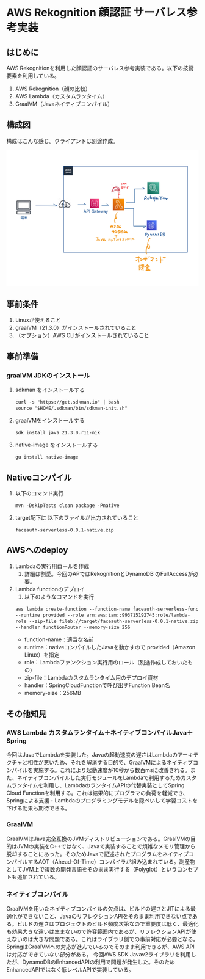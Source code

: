 # AWS Rekognition 顔認証 サーバレス参考実装

## はじめに
AWS Rekognitionを利用した顔認証のサーバレス参考実装である。以下の技術要素を利用している。
1. AWS Rekognition（顔の比較）
2. AWS Lambda（カスタムランタイム）
3. GraalVM（Javaネイティブコンパイル）

## 構成図
構成はこんな感じ。クライアントは別途作成。

![top-page](https://raw.githubusercontent.com/u032582/faceauth-serverless/master/serverside-design-diagram.jpg)

## 事前条件
1. Linuxが使えること
1. graalVM（21.3.0）がインストールされていること
2. （オプション）AWS CLIがインストールされていること

## 事前準備
### graalVM JDKのインストール
1. sdkman をインストールする
   ```
   curl -s "https://get.sdkman.io" | bash
   source "$HOME/.sdkman/bin/sdkman-init.sh"
   ```
2. graalVMをインストールする
    ```
    sdk install java 21.3.0.r11-nik
    ```
1. native-image をインストールする
   ```
   gu install native-image
   ```
## Nativeコンパイル
1. 以下のコマンド実行
    ```
    mvn -DskipTests clean package -Pnative
    ```
1. target配下に 以下のファイルが出力されていること
   ```
   faceauth-serverless-0.0.1-native.zip
   ```
## AWSへのdeploy
1. Lambdaの実行用ロールを作成
   1. 詳細は割愛。今回のAPではRekognitionとDynamoDB のFullAccessが必要。
2. Lambda functionのデプロイ
   1. 以下のようなコマンドを実行
    ```
    aws lambda create-function --function-name faceauth-serverless-func --runtime provided --role arn:aws:iam::993715192745:role/lambda-role --zip-file fileb://target/faceauth-serverless-0.0.1-native.zip --handler functionRouter --memory-size 256
    ```
    - function-name：適当な名前
    - runtime：nativeコンパイルしたJavaを動かすので provided（Amazon Linux）を指定
    - role：Lambdaファンクション実行用のロール（別途作成しておいたもの）
    - zip-file：Lambdaカスタムランタイム用のデプロイ資材
    - handler：SpringCloudFunctionで呼び出すFunction Bean名
    - memory-size：256MB

## その他知見
### AWS Lambda カスタムランタイム＋ネイティブコンパイルJava＋Spring
今回はJavaでLambdaを実装した。Javaの起動速度の遅さはLambdaのアーキテクチャと相性が悪いため、それを解消する目的で、GraalVMによるネイティブコンパイルを実施する。これにより起動速度が10秒から数百msに改善される。また、ネイティブコンパイルした実行モジュールをLambdaで利用するためカスタムランタイムを利用し、LambdaのランタイムAPIの代替実装としてSpring Cloud Functionを利用する。これは結果的にプログラマの負荷を軽減でき、Springによる支援・Lambdaのプログラミングモデルを隠ぺいして学習コストを下げる効果も期待できる。

### GraalVM
GraalVMはJava完全互換のJVMディストリビューションである。GraalVMの目的はJVMの実装をC++ではなく、Javaで実装することで煩雑なメモリ管理から脱却することにあった。そのためJavaで記述されたプログラムをネイティブコンパイルするAOT（Ahead-Of-Time）コンパイラが組み込まれている。副産物としてJVM上で複数の開発言語をそのまま実行する（Polyglot）というコンセプトも追加されている。

### ネイティブコンパイル
GraalVMを用いたネイティブコンパイルの欠点は、ビルドの遅さとJITによる最適化ができないこと、JavaのリフレクションAPIをそのまま利用できない点である。ビルドの遅さはプロジェクトのビルド頻度次第なので重要度は低く、最適化も効果大きな違いは生まないので許容範囲内であるが、リフレクションAPIが使えないのは大きな問題である。これはライブラリ側での事前対応が必要となる。SpringはGraalVMへの対応が進んでいるのでそのまま利用できるが、AWS APIは対応ができていない部分がある。
今回AWS SDK Javav2ライブラリを利用したが、DynamoDBのEnhancedAPIの利用で問題が発生した。そのためEnhancedAPIではなく低レベルAPIで実装している。